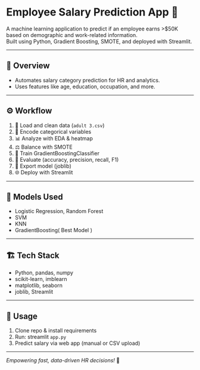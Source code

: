 # Employee Salary Prediction App 🚀

A machine learning application to predict if an employee earns >$50K based on demographic and work-related information.  
Built using Python, Gradient Boosting, SMOTE, and deployed with Streamlit.

---

## 📄 Overview

- Automates salary category prediction for HR and analytics.
- Uses features like age, education, occupation, and more.

---

## ⚙️ Workflow

1. 📂 Load and clean data (`adult 3.csv`)
2. 🔄 Encode categorical variables
3. 📊 Analyze with EDA & heatmap
4. ⚖️ Balance with SMOTE
5. 🌲 Train GradientBoostingClassifier
6. 🎯 Evaluate (accuracy, precision, recall, F1)
7. 📁 Export model (joblib)
8. 🌐 Deploy with Streamlit

---
## 🧠 Models Used

- Logistic Regression, Random Forest 
- SVM 
- KNN
- GradientBoosting( Best Model ) 

---
## 🏗️ Tech Stack
- Python, pandas, numpy
- scikit-learn, imblearn
- matplotlib, seaborn
- joblib, Streamlit

---

## 🚦 Usage

1. Clone repo & install requirements  
2. Run: streamlit `app.py`  
3. Predict salary via web app (manual or CSV upload)

---

*Empowering fast, data-driven HR decisions!* 💼
